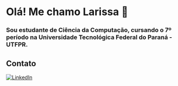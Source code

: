 # Olá! Me chamo Larissa 🥰 
### Sou estudante de Ciência da Computação, cursando o 7º período na Universidade Tecnológica Federal do Paraná - UTFPR.

## Contato
[![LinkedIn](https://img.shields.io/badge/LinkedIn-0077B5?style=for-the-badge&logo=linkedin&logoColor=white)](https://www.linkedin.com/in/larissa-camacho-50350a247/)
